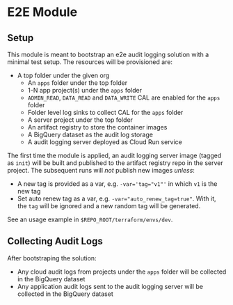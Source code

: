 # E2E Module

## Setup

This module is meant to bootstrap an e2e audit logging solution with a minimal
test setup. The resources will be provisioned are:

*   A top folder under the given org
    *   An `apps` folder under the top folder
    *   1-N app project(s) under the `apps` folder
    *   `ADMIN_READ`, `DATA_READ` and `DATA_WRITE` CAL are enabled for the
        `apps` folder
    *   Folder level log sinks to collect CAL for the `apps` folder
    *   A server project under the top folder
    *   An artifact registry to store the container images
    *   A BigQuery dataset as the audit log storage
    *   A audit logging server deployed as Cloud Run service

The first time the module is applied, an audit logging server image (tagged as
`init`) will be built and published to the artifact registry repo in the server
project. The subsequent runs will *not* publish new images *unless*:

*   A new tag is provided as a var, e.g. `-var='tag="v1"'` in which `v1` is the
    new tag
*   Set auto renew tag as a var, e.g. `-var="auto_renew_tag=true"`. With it, the
    `tag` will be ignored and a new random tag will be generated.

See an usage example in `$REPO_ROOT/terraform/envs/dev`.

## Collecting Audit Logs

After bootstraping the solution:

*   Any cloud audit logs from projects under the `apps` folder will be collected
    in the BigQuery dataset
*   Any application audit logs sent to the audit logging server will be
    collected in the BigQuery dataset
